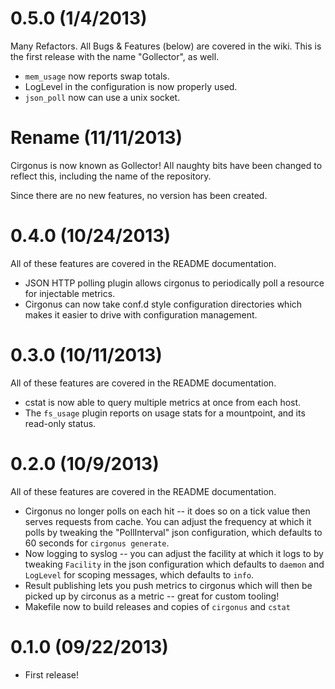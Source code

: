 # 0.5.0 (1/4/2013)

Many Refactors. All Bugs & Features (below) are covered in the wiki. This is
the first release with the name "Gollector", as well.

* `mem_usage` now reports swap totals.
* LogLevel in the configuration is now properly used.
* `json_poll` now can use a unix socket.

# Rename (11/11/2013)

Cirgonus is now known as Gollector! All naughty bits have been changed to
reflect this, including the name of the repository.

Since there are no new features, no version has been created.

# 0.4.0 (10/24/2013)

All of these features are covered in the README documentation.

* JSON HTTP polling plugin allows cirgonus to periodically poll a resource for
  injectable metrics.
* Cirgonus can now take conf.d style configuration directories which makes it
  easier to drive with configuration management.

# 0.3.0 (10/11/2013)

All of these features are covered in the README documentation.

* cstat is now able to query multiple metrics at once from each host.
* The `fs_usage` plugin reports on usage stats for a mountpoint, and its read-only status.

# 0.2.0 (10/9/2013)

All of these features are covered in the README documentation.

* Cirgonus no longer polls on each hit -- it does so on a tick value then
  serves requests from cache. You can adjust the frequency at which it polls by
  tweaking the "PollInterval" json configuration, which defaults to 60 seconds
  for `cirgonus generate`.
* Now logging to syslog -- you can adjust the facility at which it logs to by
  tweaking `Facility` in the json configuration which defaults to `daemon` and
  `LogLevel` for scoping messages, which defaults to `info`.
* Result publishing lets you push metrics to cirgonus which will then be picked
  up by circonus as a metric -- great for custom tooling!
* Makefile now to build releases and copies of `cirgonus` and `cstat`

# 0.1.0 (09/22/2013)

* First release!
